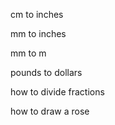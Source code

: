 cm to inches

mm to inches

mm to m

pounds to dollars


how to divide fractions

how to draw a rose
